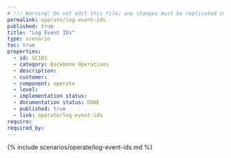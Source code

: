 ```yaml
---
# !!! Warning: Do not edit this file; any changes must be replicated in Excel !!!
permalink: operate/log-event-ids
published: true
title: "Log Event IDs"
type: scenario
toc: true
properties:
  - id: SC101
  - category: Backbone Operations
  - description:
  - customer:
  - component: operate
  - level:
  - implementation status:
  - documentation status: DONE
  - published: true
  - link: operate/log-event-ids
require:
required_by:
---
```


{% include scenarios/operate/log-event-ids.md %}
